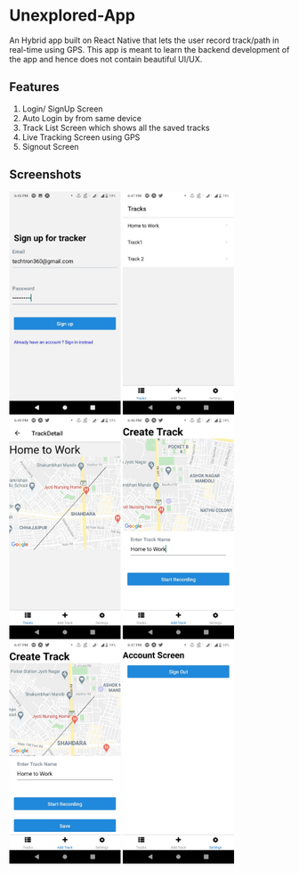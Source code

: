 # Unexplored-App
An Hybrid app built on React Native that lets the user record track/path in real-time using GPS. This app is meant to learn the backend development of the app and 
hence does not contain beautiful UI/UX. 

## Features
1. Login/ SignUp Screen
2. Auto Login by from same device
3. Track List Screen which shows all the saved tracks
4. Live Tracking Screen using GPS
5. Signout Screen

## Screenshots
<img src="https://github.com/Shitiz1708/Unexplored-App/blob/master/Screenshots/SignUp.jpeg" width="200" title="SignUp Page"> <img src="https://github.com/Shitiz1708/Unexplored-App/blob/master/Screenshots/TrackList.jpeg" width="200" title="TrackList Page"> <img src="https://github.com/Shitiz1708/Unexplored-App/blob/master/Screenshots/TrackDetailScreen.jpeg" width="200" title="TrackDetailScreen Page"> <img src="https://github.com/Shitiz1708/Unexplored-App/blob/master/Screenshots/TrackScreen.jpeg" width="200" title="TrackScreen Page"> 
<img src="https://github.com/Shitiz1708/Unexplored-App/blob/master/Screenshots/TrackStop.jpeg" width="200" title="TrackStop Page"> <img src="https://github.com/Shitiz1708/Unexplored-App/blob/master/Screenshots/Logout.jpeg" width="200" title="Logout Page">

